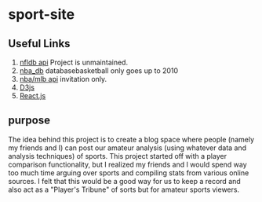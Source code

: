 # sport-site

## Useful Links
1. [nfldb api](https://github.com/BurntSushi/nfldb) Project is unmaintained.
2. [nba_db](http://databasebasketball.com/stats_download.htm) databasebasketball only goes up to 2010
3. [nba/mlb api](https://erikberg.com/api#) invitation only. 
4. [D3js](https://d3js.org/)
5. [React.js](https://facebook.github.io/react/docs/introducing-jsx.html)  
  
## purpose
The idea behind this project is to create a blog space where people (namely my friends and I) can post our amateur analysis (using whatever data and analysis techniques) of sports. This project started off with a player comparison functionality, but I realized my friends and I would spend way too much time arguing over sports and compiling stats from various online sources. I felt that this would be a good way for us to keep a record and also act as a "Player's Tribune" of sorts but for amateur sports viewers. 
